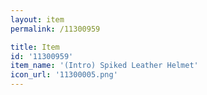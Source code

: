 ```yaml
---
layout: item
permalink: /11300959

title: Item
id: '11300959'
item_name: '(Intro) Spiked Leather Helmet'
icon_url: '11300005.png'
---
```

